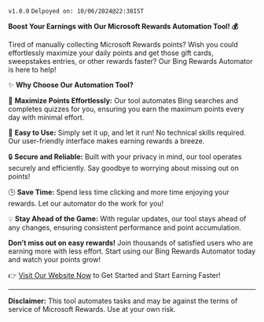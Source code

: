 `v1.0.0`
`Delpoyed on: 10/06/2024@22:38IST`

**Boost Your Earnings with Our Microsoft Rewards Automation Tool! 💰**

Tired of manually collecting Microsoft Rewards points? Wish you could effortlessly maximize your daily points and get those gift cards, sweepstakes entries, or other rewards faster? Our Bing Rewards Automator is here to help!

✨ **Why Choose Our Automation Tool?**

🚀 **Maximize Points Effortlessly:** Our tool automates Bing searches and completes quizzes for you, ensuring you earn the maximum points every day with minimal effort.

💼 **Easy to Use:** Simply set it up, and let it run! No technical skills required. Our user-friendly interface makes earning rewards a breeze.

🔒 **Secure and Reliable:** Built with your privacy in mind, our tool operates securely and efficiently. Say goodbye to worrying about missing out on points!

🕒 **Save Time:** Spend less time clicking and more time enjoying your rewards. Let our automator do the work for you!

💡 **Stay Ahead of the Game:** With regular updates, our tool stays ahead of any changes, ensuring consistent performance and point accumulation.

**Don’t miss out on easy rewards!** Join thousands of satisfied users who are earning more with less effort. Start using our Bing Rewards Automator today and watch your points grow!

👉 [Visit Our Website Now](bing-rewards-automator-website.vercel.app) to Get Started and Start Earning Faster!

---

**Disclaimer:** This tool automates tasks and may be against the terms of service of Microsoft Rewards. Use at your own risk.
